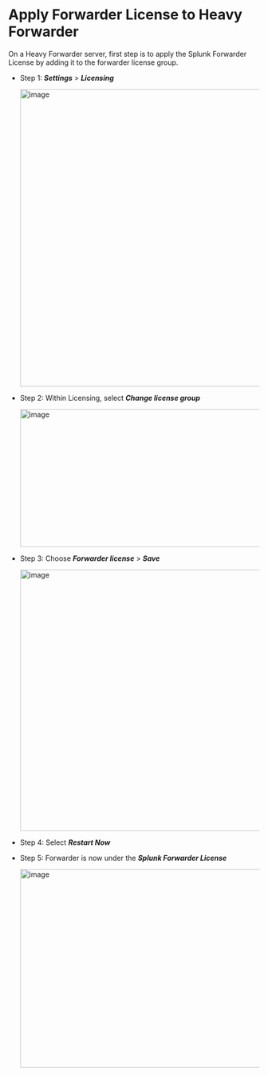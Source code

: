 # Apply Forwarder License to Heavy Forwarder

On a Heavy Forwarder server, first step is to apply the Splunk Forwarder License by adding it to the forwarder license group.

* Step 1: ***Settings*** > ***Licensing***

  <img width="1045" height="595" alt="image" src="https://github.com/user-attachments/assets/edb93888-62d6-4f0a-b4ac-bc9bf7ad7b7a" />

* Step 2: Within Licensing, select ***Change license group***

  <img width="1898" height="276" alt="image" src="https://github.com/user-attachments/assets/34a45711-3c4a-4ad5-80d8-c83e45314385" />

* Step 3: Choose ***Forwarder license*** > ***Save***

  <img width="982" height="523" alt="image" src="https://github.com/user-attachments/assets/e025c350-2017-4a1a-8cfe-b5ac45c319c7" />

* Step 4: Select ***Restart Now***

* Step 5: Forwarder is now under the ***Splunk Forwarder License***

  <img width="1905" height="397" alt="image" src="https://github.com/user-attachments/assets/9fd4120a-7fed-4ff3-a712-ed4a2c0c8e28" />
